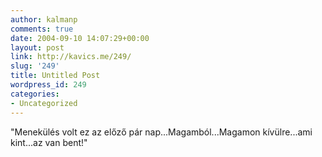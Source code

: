 ```yaml
---
author: kalmanp
comments: true
date: 2004-09-10 14:07:29+00:00
layout: post
link: http://kavics.me/249/
slug: '249'
title: Untitled Post
wordpress_id: 249
categories:
- Uncategorized
---
```


"Menekülés volt ez az előző pár nap...Magamból...Magamon kívülre...ami kint...az van bent!"
